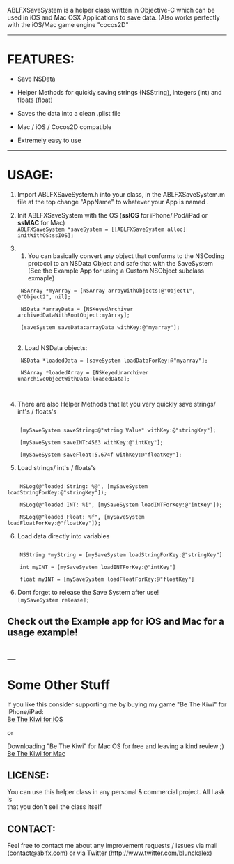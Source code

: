 ABLFXSaveSystem is a helper class written in Objective-C which can be used in iOS and Mac OSX Applications
to save data. (Also works perfectly with the iOS/Mac game engine "cocos2D"

___

FEATURES:
===

- Save NSData

- Helper Methods for quickly saving strings (NSString), integers (int) and floats (float)

- Saves the data into a clean .plist file

- Mac / iOS / Cocos2D compatible

- Extremely easy to use

___

USAGE:
===

1. Import ABLFXSaveSystem.h into your class, in the ABLFXSaveSystem.m file at the top change "AppName" to whatever your App is named .

2. Init ABLFXSaveSystem with the OS (<strong>ssIOS</strong> for iPhone/iPod/iPad or <strong>ssMAC</strong> for Mac)<br>
    <code>ABLFXSaveSystem *saveSystem = [[ABLFXSaveSystem alloc] initWithOS:ssIOS];</code>

3. 1. You can basically convert any object that conforms to the NSCoding protocol to an NSData Object and safe that with the SaveSystem (See the Example App for using a Custom NSObject subclass exmaple)<br/>
	<code>
	NSArray *myArray = [NSArray arrayWithObjects:@"Object1", @"Object2", nil];<br/>
    NSData *arrayData = [NSKeyedArchiver archivedDataWithRootObject:myArray];<br/>
    [saveSystem saveData:arrayData withKey:@"myarray"];
	</code>
	<br/><br/>
	2. Load NSData objects:<br/>
	<code>
	NSData *loadedData = [saveSystem loadDataForKey:@"myarray"];<br/>
    NSArray *loadedArray = [NSKeyedUnarchiver unarchiveObjectWithData:loadedData];<br/>
	</code>
	<br/>


4. There are also Helper Methods that let you very quickly save strings/ int's / floats's<br>
<code>
    [mySaveSystem saveString:@"string Value" withKey:@"stringKey"];<br>
    [mySaveSystem saveINT:4563 withKey:@"intKey"];<br>
    [mySaveSystem saveFloat:5.674f withKey:@"floatKey"];<br></code>

5. Load strings/ int's / floats's<br>
<code>
    NSLog(@"loaded String: %@", [mySaveSystem loadStringForKey:@"stringKey"]);<br>
    NSLog(@"loaded INT: %i", [mySaveSystem loadINTForKey:@"intKey"]);<br>
    NSLog(@"loaded Float: %f", [mySaveSystem loadFloatForKey:@"floatKey"]);<br></code>

6. Load data directly into variables<br>
<code>
    NSString *myString = [mySaveSystem loadStringForKey:@"stringKey"]<br>
    int myINT = [mySaveSystem loadINTForKey:@"intKey"]<br>
    float myINT = [mySaveSystem loadFloatForKey:@"floatKey"]<br></code>

6. Dont forget to release the Save System after use!<br>
    <code>[mySaveSystem release];<br></code>
  
Check out the Example app for iOS and Mac for a usage example!
-------
<br> 
___



Some Other Stuff
===
If you like this consider supporting me by buying my game "Be The Kiwi" for iPhone/iPad:<br>
[Be The Kiwi for iOS](http://itunes.apple.com/us/app/be-the-kiwi/id430552007?mt=8)
<br>

or

Downloading "Be The Kiwi" for Mac OS for free and leaving a kind review ;)<br>
[Be The Kiwi for Mac](http://itunes.apple.com/us/app/be-the-kiwi/id446102536?mt=12)
<br>

    
    
LICENSE:
-------
You can use this helper class in any personal & commercial project. All I ask is<br>
that you don't sell the class itself<br>

CONTACT:
-------
Feel free to contact me about any improvement requests / issues via mail<br>
(contact@ablfx.com) or via Twitter (http://www.twitter.com/blunckalex)<br>
